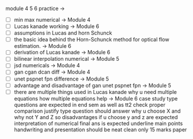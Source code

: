 module 4 5 6 
practice ->
- [ ] min max numerical -> Module 4
- [ ] Lucas kanade working -> Module 6
- [ ] assumptions in Lucas and horn Schunck 
- [ ] the basic idea behind the Horn-Schunck method for optical flow estimation. -> Module 6
- [ ] derivation of Lucas kanade -> Module 6
- [ ] bilinear interpolation numerical -> Module 5
- [ ] jsd numericals -> Module 4
- [ ] gan cgan dcan diff -> Module 4
- [ ] unet pspnet fpn difference -> Module 5
- [ ] advantage and disadvantage of gan unet pspnet fpn -> Module 5
- [ ] there are multiple things used in Lucas kanade why u need multiple equations how multiple equations help -> Module 6
case study type questions are expected in end sem as well as tt2
check proper comparison 
justify type question should answer why u choose X and why not Y and Z so disadvantages if u choose y and z are expected
interpretation of numerical final ans is expected
underline main points 
handwriting and presentation should be neat clean
only 15 marks paper